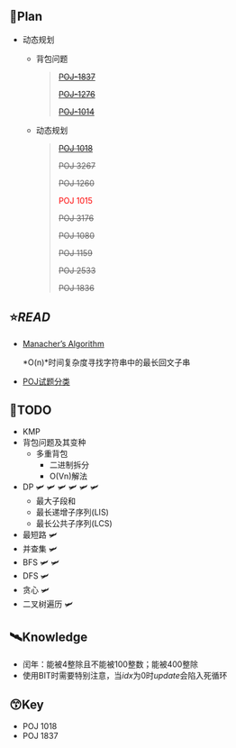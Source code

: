 ## :bookmark_tabs:Plan

* 动态规划
	* 背包问题

	  > <del>[POJ-1837](http://exp-blog.com/2018/06/23/pid-882/)</del>
	  >
	  > <del>[POJ-1276](http://exp-blog.com/2018/06/23/pid-887/) </del>
	  >
	  > <del>[POJ-1014](http://exp-blog.com/2018/06/25/pid-1168/)</del>
		
	* 动态规划
	
	  > <del>[POJ 1018](http://poj.org/problem?id=1018)</del>
	  >
	  > <del>POJ 3267</del>
	  >
	  > <del>POJ 1260</del>
	  >
	  > <span style="color:red">POJ 1015</span>
	  >
	  > <del>POJ 3176</del>
	  >
	  > <del>POJ 1080</del>
	  >
	  > <del>POJ 1159</del>
	  >
	  > <del>POJ 2533</del>
	  >
	  > <del>POJ 1836</del>


## :star:*READ*

* [Manacher’s Algorithm](http://articles.leetcode.com/longest-palindromic-substring-part-ii/)

  *O(n)*时间复杂度寻找字符串中的最长回文子串
  
* [POJ试题分类](http://exp-blog.com/2018/06/28/pid-38/)

## :busstop:TODO

* KMP
* 背包问题及其变种
  * 多重背包
    * 二进制拆分
    * O(Vn)解法
* DP  :small_airplane: :small_airplane: :small_airplane: :small_airplane: :small_airplane: :small_airplane:
  * 最大子段和
  * 最长递增子序列(LIS)
  * 最长公共子序列(LCS)
* 最短路  :small_airplane:
* 并查集  :small_airplane:
* BFS  :small_airplane: :small_airplane:
* DFS  :small_airplane:
* 贪心  :small_airplane:
* 二叉树遍历  :small_airplane:

## :artificial_satellite:Knowledge

* 闰年：能被4整除且不能被100整数；能被400整除
* 使用BIT时需要特别注意，当*idx*为0时*update*会陷入死循环

## :kissing_smiling_eyes:Key

* POJ 1018
* POJ 1837




